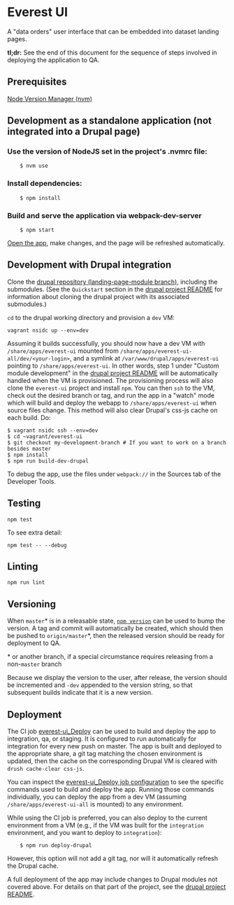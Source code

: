 # Everest UI

A "data orders" user interface that can be embedded into dataset landing pages.

**tl;dr:** See the end of this document for the sequence of steps involved in
deploying the application to QA.

## Prerequisites

[Node Version Manager (nvm)](https://github.com/creationix/nvm)

## Development as a standalone application (not integrated into a Drupal page)

### Use the version of NodeJS set in the project's .nvmrc file:

        $ nvm use

### Install dependencies:

        $ npm install

### Build and serve the application via webpack-dev-server

        $ npm start

[Open the app](http://localhost:8080/), make changes, and the page will be refreshed automatically.

## Development with Drupal integration

Clone the [drupal repository (landing-page-module branch)](https://bitbucket.org/nsidc/drupal/src/landing-page-module/),
including the submodules.
(See the `Quickstart` section in the [drupal project README](https://bitbucket.org/nsidc/drupal/src/landing-page-module/README.md)
for information about cloning the drupal project with its associated submodules.)

`cd` to the drupal working directory and provision a `dev` VM:

    vagrant nsidc up --env=dev

Assuming it builds successfully, you should now have a dev VM with
`/share/apps/everest-ui` mounted from `/share/apps/everest-ui-all/dev/<your-login>`,
and a symlink at `/var/www/drupal/apps/everest-ui` pointing to `/share/apps/everest-ui`.
In other words, step 1 under "Custom module development" in the
[drupal project README](https://bitbucket.org/nsidc/drupal/src/landing-page-module/README.md)
will be automatically handled when the VM is provisioned. The provisioning
process will also clone the `everest-ui` project and install `npm`. You can then
`ssh` to the VM, check out the desired branch or tag, and run the app in a
"watch" mode which will build and deploy the webapp to `/share/apps/everest-ui` when
source files change. This method will also clear Drupal's css-js cache on each build.
Do:

    $ vagrant nsidc ssh --env=dev
    $ cd ~vagrant/everest-ui
    $ git checkout my-development-branch # If you want to work on a branch besides master
    $ npm install
    $ npm run build-dev-drupal

To debug the app, use the files under `webpack://` in the Sources tab of the Developer Tools.

## Testing

    npm test

To see extra detail:

    npm test -- --debug

## Linting

    npm run lint

## Versioning

When `master`\* is in a releasable state, [`npm
version`](https://docs.npmjs.com/cli/version) can be used to bump the version. A
tag and commit will automatically be created, which should then be pushed to
`origin/master`\*, then the released version should be ready for deployment to
QA.

\* or another branch, if a special circumstance requires releasing from a
non-`master` branch

Because we display the version to the user, after release, the version should be
incremented and `-dev` appended to the version string, so that subsequent builds
indicate that it is a new version.

## Deployment

The CI job
[everest-ui_Deploy](http://ci.everest-ui.apps.int.nsidc.org:8080/job/everest-ui_Deploy/)
can be used to build and deploy the app to integration, qa, or staging. It is
configured to run automatically for integration for every new push on
master. The app is built and deployed to the appropriate share, a git tag
matching the chosen environment is updated, then the cache on the corresponding
Drupal VM is cleared with `drush cache-clear css-js`.

You can inspect the [everest-ui_Deploy job
configuration](http://ci.everest-ui.apps.int.nsidc.org:8080/job/everest-ui_Deploy/configure)
to see the specific commands used to build and deploy the app. Running those
commands individually, you can deploy the app from a dev VM (assuming
`/share/apps/everest-ui-all` is mounted) to any environment.


While using the CI job is preferred, you can also deploy to the current
environment from a VM (e.g., if the VM was built for the `integration`
environment, and you want to deploy to `integration`):

        $ npm run deploy-drupal

However, this option will not add a git tag, nor will it automatically refresh
the Drupal cache.

A full deployment of the app may include changes to Drupal modules not covered
above. For details on that part of the project, see the [drupal project
README](https://bitbucket.org/nsidc/drupal/src/landing-page-module/README.md).

